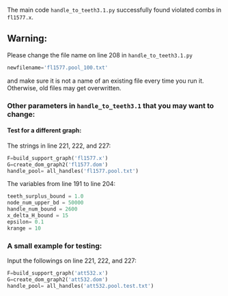 The main code `handle_to_teeth3.1.py` successfully found violated combs in `fl1577.x`.  

## Warning:
Please change the file name on line 208 in `handle_to_teeth3.1.py` 
```python
newfilename='fl1577.pool_100.txt'
```
and make sure it is not a name of an existing file every time you run it. Otherwise, old files may get overwritten. 

### Other parameters in `handle_to_teeth3.1` that you may want to change:
#### Test for a different graph:
The strings  in line 221, 222, and 227:
```python
F=build_support_graph('fl1577.x')
G=create_dom_graph2('fl1577.dom')
handle_pool= all_handles('fl1577.pool.txt')	
```

The variables from line 191 to line 204:
```python 
teeth_surplus_bound = 1.0
node_num_upper_bd = 50000
handle_num_bound = 2600
x_delta_H_bound = 15
epsilon= 0.1     
krange = 10
```

### A small example for testing:
Input the followings on line 221, 222, and 227:
```python
F=build_support_graph('att532.x')
G=create_dom_graph2('att532.dom')
handle_pool= all_handles('att532.pool.test.txt')	
```